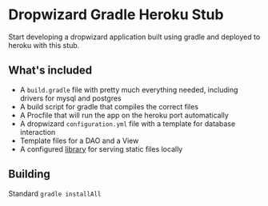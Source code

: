 # Dropwizard Gradle Heroku Stub

Start developing a dropwizard application built using gradle and deployed to heroku with this stub.

## What's included

 - A `build.gradle` file with pretty much everything needed, including drivers for mysql and postgres
 - A build script for gradle that compiles the correct files
 - A Procfile that will run the app on the heroku port automatically
 - A dropwizard `configuration.yml` file with a template for database interaction
 - Template files for a DAO and a View
 - A configured [library](https://github.com/dirkraft/dropwizard-file-assets) for serving static files locally

## Building

Standard `gradle installAll`